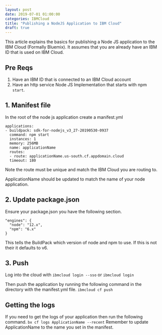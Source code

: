 ```yaml
---
layout: post
date: 2019-07-01 01:00:00
categories: IBMCloud
title: "Publishing a NodeJS Application to IBM Cloud"
draft: true
---
```


This article explains the basics for publishing a Node JS application to the IBM Cloud (Formally Bluemix). It assumes that you are already have an IBM ID that is used on IBM Cloud.

## Pre Reqs

1. Have an IBM ID that is connected to an IBM Cloud account
2. Have an http service Node JS Implementation that starts with npm `start`.


## 1. Manifest file

In the root of the node js application create a manifest.yml

```
applications:
- buildpack: sdk-for-nodejs_v3_27-20190530-0937
  command: npm start
  instances: 1
  memory: 256MB
  name: applicationName
  routes:
  - route: applicationName.us-south.cf.appdomain.cloud
  timeout: 180
```

Note the route must be unique and match the IBM Cloud you are routing to.

ApplicationName should be updated to match the name of your node application.

## 2. Update package.json

Ensure your package.json you have the following section.

```
"engines": {
  "node": "12.x",
  "npm": "6.x"
}
```

This tells the BuildPack which version of node and npm to use. If this is not their it defaults to v6.

## 3. Push

Log into the cloud with
`ibmcloud login --sso`
or
`ibmcloud login`

Then push the application by running the following command in the directory with the manifest.yml file.
`ibmcloud cf push`

## Getting the logs
If you need to get the logs of your application then run the following command.
`bx cf logs ApplicationName --recent`
Remember to update ApplicationName to the name you set in the manifest.
